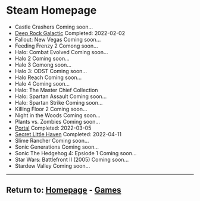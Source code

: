 # Steam Homepage

- Castle Crashers Coming soon...
- [Deep Rock Galactic](/Games/Steam/DeepRockGalactic) Completed: 2022-02-02
- Fallout: New Vegas Coming soon...
- Feeding Frenzy 2 Comong soon...
- Halo: Combat Evolved Coming soon...
- Halo 2 Coming soon...
- Halo 3 Comong soon...
- Halo 3: ODST Coming soon...
- Halo Reach Coming soon...
- Halo 4 Coming soon...
- Halo: The Master Chief Collection
- Halo: Spartan Assault Coming soon...
- Halo: Spartan Strike Coming soon...
- Killing Floor 2 Coming soon...
- Night in the Woods Coming soon...
- Plants vs. Zombies Coming soon...
- [Portal](/Games/Steam/Portal) Completed: 2022-03-05
- [Secret Little Haven](/Games/Steam/SecretLittleHaven) Completed: 2022-04-11
- Slime Rancher Coming soon...
- Sonic Generations Coming soon...
- Sonic The Hedgehog 4: Epsiode 1 Coming soon...
- Star Wars: Battlefront II (2005) Coming soon...
- Stardew Valley Coming soon...

* * *
## Return to: [Homepage](/index) - [Games](/Games/Games/Home)